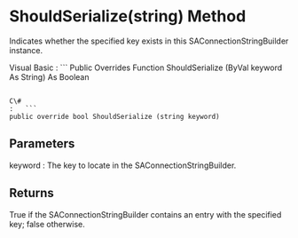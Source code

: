 <!-- loio3c14a8bd6c5f1014acbcfb7135b6f9c1 -->

# ShouldSerialize\(string\) Method

Indicates whether the specified key exists in this SAConnectionStringBuilder instance.



Visual Basic
:   ```
Public Overrides Function ShouldSerialize (ByVal keyword As String) As Boolean
```

C\#
:   ```
public override bool ShouldSerialize (string keyword)
```



## Parameters

keyword
:   The key to locate in the SAConnectionStringBuilder.



## Returns

True if the SAConnectionStringBuilder contains an entry with the specified key; false otherwise.

